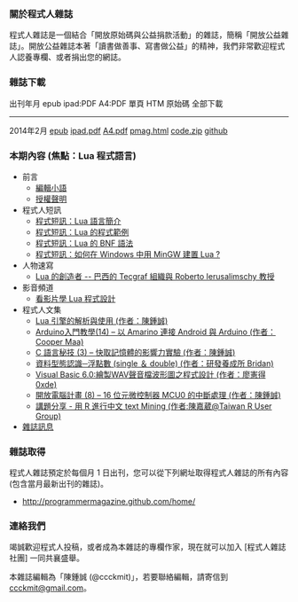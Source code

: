 ### 關於程式人雜誌

程式人雜誌是一個結合「開放原始碼與公益捐款活動」的雜誌，簡稱「開放公益雜誌」。開放公益雜誌本著「讀書做善事、寫書做公益」的精神，我們非常歡迎程式人認養專欄、或者捐出您的網誌。

### 雜誌下載

出刊年月       epub           ipad:PDF      A4:PDF     單頁 HTM     原始碼      全部下載
------------   ----------     -----------   --------   -----------  ----------  -------------
2014年2月      [epub]         [ipad.pdf]    [A4.pdf]   [pmag.html]  [code.zip]  [github]

### 本期內容 (焦點：Lua 程式語言)
* 前言
    * [編輯小語](editor.html)
    * [授權聲明](license.html)
* 程式人短訊
    * [程式短訊：Lua 語言簡介](message1.html)
    * [程式短訊：Lua 的程式範例](message2.html)
    * [程式短訊：Lua 的 BNF 語法](message3.html)
    * [程式短訊：如何在 Windows 中用 MinGW 建置 Lua ?](message2.html)
* 人物速寫
    * [Lua 的創造者 -- 巴西的 Tecgraf 組織與 Roberto Ierusalimschy 教授](people1.html)
* 影音頻道
    * [看影片學 Lua 程式設計](video1.html)
* 程式人文集
    * [Lua 引擎的解析與使用 (作者：陳鍾誠)](article0.html)
    * [Arduino入門教學(14) – 以 Amarino 連接 Android 與 Arduino (作者：Cooper Maa)](article1.html)
    * [C 語言秘技 (3) – 快取記憶體的影響力實驗 (作者：陳鍾誠)](article2.html)
    * [資料型態認識─浮點數 (single ＆ double) (作者：研發養成所 Bridan)](article3.html)
    * [Visual Basic 6.0:繪製WAV聲音檔波形圖之程式設計 (作者：廖憲得 0xde)](article4.html)
    * [開放電腦計畫 (8) – 16 位元微控制器 MCU0 的中斷處理 (作者：陳鍾誠)](article5.html)
    * [講題分享 - 用 R 進行中文 text Mining (作者:陳嘉葳@Taiwan R User Group)](article6.html)
* [雜誌訊息](info.html)

### 雜誌取得

程式人雜誌預定於每個月 1 日出刊，您可以從下列網址取得程式人雜誌的所有內容 (包含當月最新出刊的雜誌)。

* <http://programmermagazine.github.com/home/>

### 連絡我們

竭誠歡迎程式人投稿，或者成為本雜誌的專欄作家，現在就可以加入 [程式人雜誌社團] 一同共襄盛舉。

本雜誌編輯為「陳鍾誠 (@ccckmit)」，若要聯絡編輯，請寄信到 <ccckmit@gmail.com>。

[epub]: ../book/A4.epub
[ipad.pdf]: ../book/ipad.pdf
[A4.pdf]: ../book/A4.pdf
[code.zip]: ../code.zip
[pmag.html]: ../book/pmag.html
[github]: https://github.com/programmermagazine/201402

